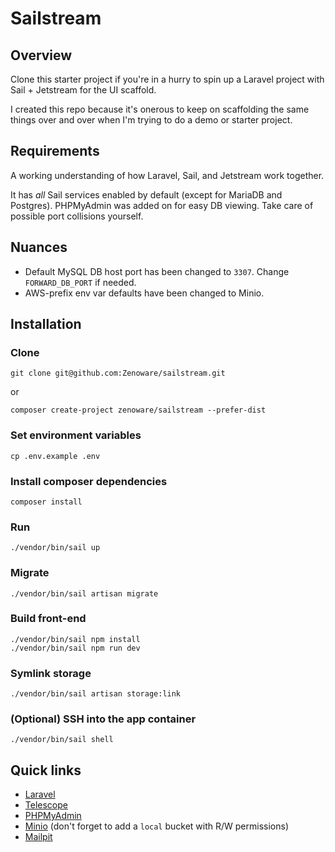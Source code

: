 # Sailstream

## Overview

Clone this starter project if you're in a hurry to spin up a Laravel project with Sail + Jetstream for the UI scaffold.

I created this repo because it's onerous to keep on scaffolding the same things over and over when I'm trying to do a demo or starter project.

## Requirements

A working understanding of how Laravel, Sail, and Jetstream work together.

It has _all_ Sail services enabled by default (except for MariaDB and Postgres). PHPMyAdmin was added on for easy DB viewing. 
Take care of possible port collisions yourself.

## Nuances

- Default MySQL DB host port has been changed to `3307`. Change `FORWARD_DB_PORT` if needed.
- AWS-prefix env var defaults have been changed to Minio.

## Installation

### Clone

    git clone git@github.com:Zenoware/sailstream.git

or

    composer create-project zenoware/sailstream --prefer-dist

### Set environment variables

    cp .env.example .env

### Install composer dependencies

    composer install

### Run

    ./vendor/bin/sail up

### Migrate

    ./vendor/bin/sail artisan migrate

### Build front-end

    ./vendor/bin/sail npm install
    ./vendor/bin/sail npm run dev

### Symlink storage

    ./vendor/bin/sail artisan storage:link

### (Optional) SSH into the app container

    ./vendor/bin/sail shell

## Quick links

- [Laravel](http://localhost)
- [Telescope](http://localhost/telescope)
- [PHPMyAdmin](http://localhost:8080)
- [Minio](http://localhost:9000) (don't forget to add a `local` bucket with R/W permissions)
- [Mailpit](http://localhost:1025)

